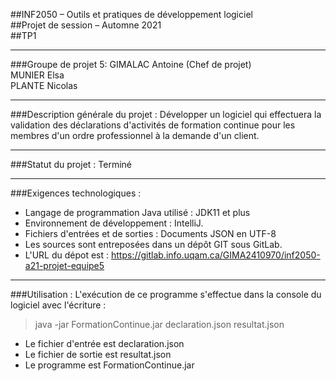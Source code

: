 ##INF2050 – Outils et pratiques de développement logiciel  
##Projet de session – Automne 2021  
##TP1

___
###Groupe de projet 5:
GIMALAC Antoine (Chef de projet)  
MUNIER Elsa  
PLANTE Nicolas

___
###Description générale du projet :
Développer un logiciel qui effectuera la validation des déclarations d'activités de formation continue pour les membres d'un ordre professionnel à la demande d'un client.

___
###Statut du projet :
Terminé

___
###Exigences technologiques :
+ Langage de programmation Java utilisé : JDK11 et plus
+ Environnement de développement : IntelliJ.
+ Fichiers d'entrées et de sorties : Documents JSON en UTF-8
+ Les sources sont entreposées dans un dépôt GIT sous GitLab.
+ L'URL du dépot est : https://gitlab.info.uqam.ca/GIMA2410970/inf2050-a21-projet-equipe5

___
###Utilisation : 
L'exécution de ce programme s'effectue dans la console du logiciel avec l'écriture :  
>java -jar FormationContinue.jar declaration.json resultat.json  
+ Le fichier d'entrée est declaration.json  
+ Le fichier de sortie est resultat.json  
+ Le programme est FormationContinue.jar  
